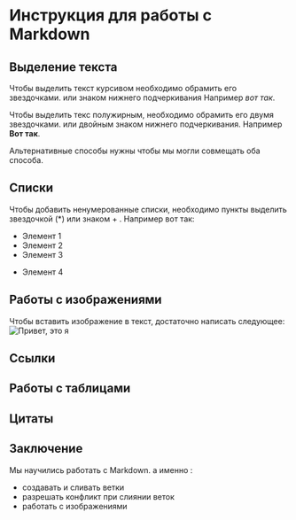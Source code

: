 # Инструкция для работы с Markdown

## Выделение текста

Чтобы выделить текст курсивом необходимо обрамить его звездочками. или знаком нижнего подчеркивания Например *вот так*.

Чтобы выделить текс полужирным, необходимо обрамить его двумя звездочками. или двойным знаком нижнего подчеркивания. Например **Вот так**.

Альтернативные способы нужны чтобы мы могли совмещать оба способа.

## Списки

Чтобы добавить ненумерованные списки, необходимо пункты выделить звездочкой (*) или знаком + . Например вот так:
* Элемент 1
* Элемент 2
* Элемент 3
+ Элемент 4
## Работы с изображениями

Чтобы вставить изображение в текст, достаточно написать следующее:
![Привет, это я](фото.jpg)

## Ссылки

## Работы с таблицами

## Цитаты

## Заключение

Мы научились работать с Markdown. а именно : 
* создавать и сливать ветки
* разрешать конфликт при слиянии веток
* работать с изображениями
